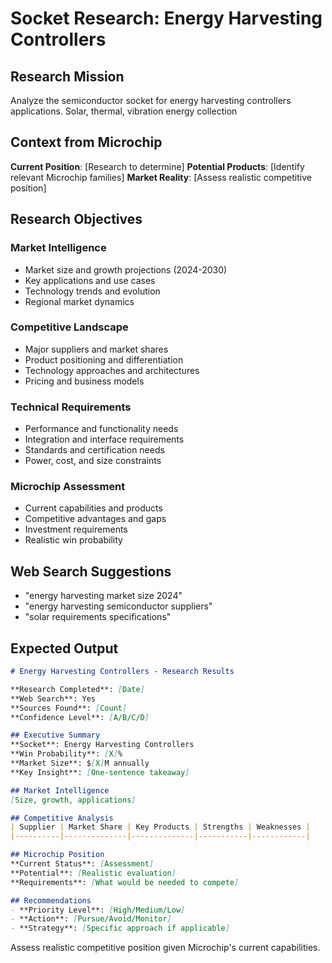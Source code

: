 # Socket Research: Energy Harvesting Controllers

## Research Mission
Analyze the semiconductor socket for energy harvesting controllers applications. Solar, thermal, vibration energy collection

## Context from Microchip
**Current Position**: [Research to determine]
**Potential Products**: [Identify relevant Microchip families]
**Market Reality**: [Assess realistic competitive position]

## Research Objectives

### Market Intelligence  
- Market size and growth projections (2024-2030)
- Key applications and use cases
- Technology trends and evolution
- Regional market dynamics

### Competitive Landscape
- Major suppliers and market shares
- Product positioning and differentiation  
- Technology approaches and architectures
- Pricing and business models

### Technical Requirements
- Performance and functionality needs
- Integration and interface requirements
- Standards and certification needs
- Power, cost, and size constraints

### Microchip Assessment
- Current capabilities and products
- Competitive advantages and gaps
- Investment requirements
- Realistic win probability

## Web Search Suggestions
- "energy harvesting market size 2024"
- "energy harvesting semiconductor suppliers"
- "solar requirements specifications"

## Expected Output

```markdown
# Energy Harvesting Controllers - Research Results

**Research Completed**: [Date]
**Web Search**: Yes
**Sources Found**: [Count]
**Confidence Level**: [A/B/C/D]

## Executive Summary
**Socket**: Energy Harvesting Controllers
**Win Probability**: [X]%
**Market Size**: $[X]M annually  
**Key Insight**: [One-sentence takeaway]

## Market Intelligence
[Size, growth, applications]

## Competitive Analysis
| Supplier | Market Share | Key Products | Strengths | Weaknesses |
|----------|--------------|--------------|-----------|------------|

## Microchip Position
**Current Status**: [Assessment]
**Potential**: [Realistic evaluation]
**Requirements**: [What would be needed to compete]

## Recommendations
- **Priority Level**: [High/Medium/Low]
- **Action**: [Pursue/Avoid/Monitor]
- **Strategy**: [Specific approach if applicable]
```

Assess realistic competitive position given Microchip's current capabilities.